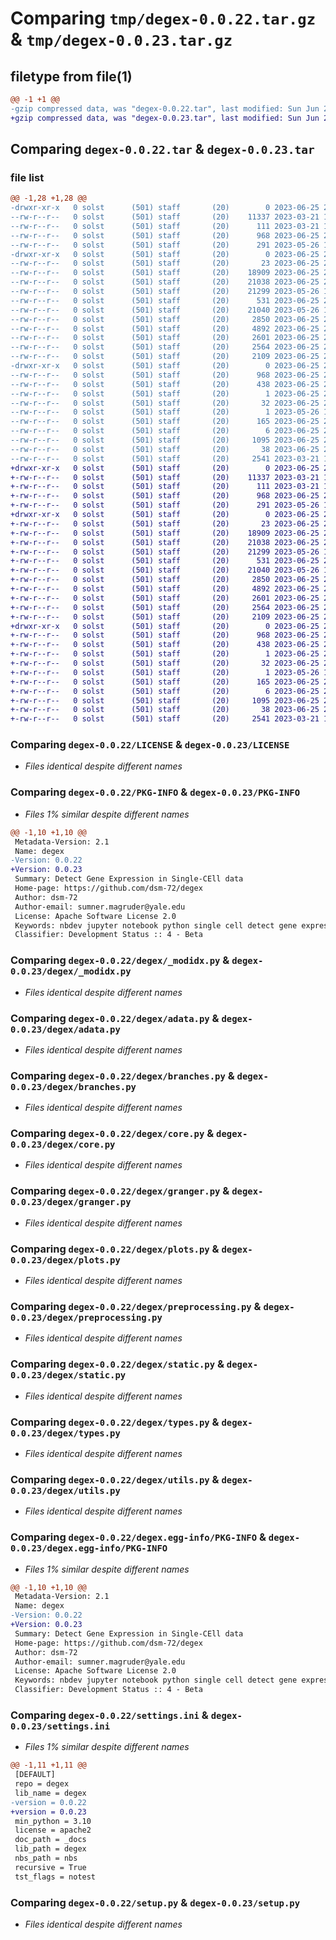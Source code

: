 # Comparing `tmp/degex-0.0.22.tar.gz` & `tmp/degex-0.0.23.tar.gz`

## filetype from file(1)

```diff
@@ -1 +1 @@
-gzip compressed data, was "degex-0.0.22.tar", last modified: Sun Jun 25 21:16:45 2023, max compression
+gzip compressed data, was "degex-0.0.23.tar", last modified: Sun Jun 25 21:26:38 2023, max compression
```

## Comparing `degex-0.0.22.tar` & `degex-0.0.23.tar`

### file list

```diff
@@ -1,28 +1,28 @@
-drwxr-xr-x   0 solst      (501) staff       (20)        0 2023-06-25 21:16:45.535497 degex-0.0.22/
--rw-r--r--   0 solst      (501) staff       (20)    11337 2023-03-21 13:23:11.000000 degex-0.0.22/LICENSE
--rw-r--r--   0 solst      (501) staff       (20)      111 2023-03-21 13:23:11.000000 degex-0.0.22/MANIFEST.in
--rw-r--r--   0 solst      (501) staff       (20)      968 2023-06-25 21:16:45.535355 degex-0.0.22/PKG-INFO
--rw-r--r--   0 solst      (501) staff       (20)      291 2023-05-26 15:02:30.000000 degex-0.0.22/README.md
-drwxr-xr-x   0 solst      (501) staff       (20)        0 2023-06-25 21:16:45.534162 degex-0.0.22/degex/
--rw-r--r--   0 solst      (501) staff       (20)       23 2023-06-25 21:16:40.000000 degex-0.0.22/degex/__init__.py
--rw-r--r--   0 solst      (501) staff       (20)    18909 2023-06-25 21:16:40.000000 degex-0.0.22/degex/_modidx.py
--rw-r--r--   0 solst      (501) staff       (20)    21038 2023-06-25 21:16:40.000000 degex-0.0.22/degex/adata.py
--rw-r--r--   0 solst      (501) staff       (20)    21299 2023-05-26 15:02:24.000000 degex-0.0.22/degex/branches.py
--rw-r--r--   0 solst      (501) staff       (20)      531 2023-06-25 21:16:40.000000 degex-0.0.22/degex/core.py
--rw-r--r--   0 solst      (501) staff       (20)    21040 2023-05-26 15:02:24.000000 degex-0.0.22/degex/granger.py
--rw-r--r--   0 solst      (501) staff       (20)     2850 2023-06-25 21:16:40.000000 degex-0.0.22/degex/plots.py
--rw-r--r--   0 solst      (501) staff       (20)     4892 2023-06-25 21:16:40.000000 degex-0.0.22/degex/preprocessing.py
--rw-r--r--   0 solst      (501) staff       (20)     2601 2023-06-25 21:16:40.000000 degex-0.0.22/degex/static.py
--rw-r--r--   0 solst      (501) staff       (20)     2564 2023-06-25 21:16:40.000000 degex-0.0.22/degex/types.py
--rw-r--r--   0 solst      (501) staff       (20)     2109 2023-06-25 21:16:40.000000 degex-0.0.22/degex/utils.py
-drwxr-xr-x   0 solst      (501) staff       (20)        0 2023-06-25 21:16:45.535141 degex-0.0.22/degex.egg-info/
--rw-r--r--   0 solst      (501) staff       (20)      968 2023-06-25 21:16:45.000000 degex-0.0.22/degex.egg-info/PKG-INFO
--rw-r--r--   0 solst      (501) staff       (20)      438 2023-06-25 21:16:45.000000 degex-0.0.22/degex.egg-info/SOURCES.txt
--rw-r--r--   0 solst      (501) staff       (20)        1 2023-06-25 21:16:45.000000 degex-0.0.22/degex.egg-info/dependency_links.txt
--rw-r--r--   0 solst      (501) staff       (20)       32 2023-06-25 21:16:45.000000 degex-0.0.22/degex.egg-info/entry_points.txt
--rw-r--r--   0 solst      (501) staff       (20)        1 2023-05-26 15:02:38.000000 degex-0.0.22/degex.egg-info/not-zip-safe
--rw-r--r--   0 solst      (501) staff       (20)      165 2023-06-25 21:16:45.000000 degex-0.0.22/degex.egg-info/requires.txt
--rw-r--r--   0 solst      (501) staff       (20)        6 2023-06-25 21:16:45.000000 degex-0.0.22/degex.egg-info/top_level.txt
--rw-r--r--   0 solst      (501) staff       (20)     1095 2023-06-25 21:16:25.000000 degex-0.0.22/settings.ini
--rw-r--r--   0 solst      (501) staff       (20)       38 2023-06-25 21:16:45.535538 degex-0.0.22/setup.cfg
--rw-r--r--   0 solst      (501) staff       (20)     2541 2023-03-21 13:23:12.000000 degex-0.0.22/setup.py
+drwxr-xr-x   0 solst      (501) staff       (20)        0 2023-06-25 21:26:38.680722 degex-0.0.23/
+-rw-r--r--   0 solst      (501) staff       (20)    11337 2023-03-21 13:23:11.000000 degex-0.0.23/LICENSE
+-rw-r--r--   0 solst      (501) staff       (20)      111 2023-03-21 13:23:11.000000 degex-0.0.23/MANIFEST.in
+-rw-r--r--   0 solst      (501) staff       (20)      968 2023-06-25 21:26:38.680577 degex-0.0.23/PKG-INFO
+-rw-r--r--   0 solst      (501) staff       (20)      291 2023-05-26 15:02:30.000000 degex-0.0.23/README.md
+drwxr-xr-x   0 solst      (501) staff       (20)        0 2023-06-25 21:26:38.679552 degex-0.0.23/degex/
+-rw-r--r--   0 solst      (501) staff       (20)       23 2023-06-25 21:26:28.000000 degex-0.0.23/degex/__init__.py
+-rw-r--r--   0 solst      (501) staff       (20)    18909 2023-06-25 21:26:28.000000 degex-0.0.23/degex/_modidx.py
+-rw-r--r--   0 solst      (501) staff       (20)    21038 2023-06-25 21:26:28.000000 degex-0.0.23/degex/adata.py
+-rw-r--r--   0 solst      (501) staff       (20)    21299 2023-05-26 15:02:24.000000 degex-0.0.23/degex/branches.py
+-rw-r--r--   0 solst      (501) staff       (20)      531 2023-06-25 21:26:28.000000 degex-0.0.23/degex/core.py
+-rw-r--r--   0 solst      (501) staff       (20)    21040 2023-05-26 15:02:24.000000 degex-0.0.23/degex/granger.py
+-rw-r--r--   0 solst      (501) staff       (20)     2850 2023-06-25 21:26:28.000000 degex-0.0.23/degex/plots.py
+-rw-r--r--   0 solst      (501) staff       (20)     4892 2023-06-25 21:26:28.000000 degex-0.0.23/degex/preprocessing.py
+-rw-r--r--   0 solst      (501) staff       (20)     2601 2023-06-25 21:26:28.000000 degex-0.0.23/degex/static.py
+-rw-r--r--   0 solst      (501) staff       (20)     2564 2023-06-25 21:26:28.000000 degex-0.0.23/degex/types.py
+-rw-r--r--   0 solst      (501) staff       (20)     2109 2023-06-25 21:26:28.000000 degex-0.0.23/degex/utils.py
+drwxr-xr-x   0 solst      (501) staff       (20)        0 2023-06-25 21:26:38.680400 degex-0.0.23/degex.egg-info/
+-rw-r--r--   0 solst      (501) staff       (20)      968 2023-06-25 21:26:38.000000 degex-0.0.23/degex.egg-info/PKG-INFO
+-rw-r--r--   0 solst      (501) staff       (20)      438 2023-06-25 21:26:38.000000 degex-0.0.23/degex.egg-info/SOURCES.txt
+-rw-r--r--   0 solst      (501) staff       (20)        1 2023-06-25 21:26:38.000000 degex-0.0.23/degex.egg-info/dependency_links.txt
+-rw-r--r--   0 solst      (501) staff       (20)       32 2023-06-25 21:26:38.000000 degex-0.0.23/degex.egg-info/entry_points.txt
+-rw-r--r--   0 solst      (501) staff       (20)        1 2023-05-26 15:02:38.000000 degex-0.0.23/degex.egg-info/not-zip-safe
+-rw-r--r--   0 solst      (501) staff       (20)      165 2023-06-25 21:26:38.000000 degex-0.0.23/degex.egg-info/requires.txt
+-rw-r--r--   0 solst      (501) staff       (20)        6 2023-06-25 21:26:38.000000 degex-0.0.23/degex.egg-info/top_level.txt
+-rw-r--r--   0 solst      (501) staff       (20)     1095 2023-06-25 21:26:26.000000 degex-0.0.23/settings.ini
+-rw-r--r--   0 solst      (501) staff       (20)       38 2023-06-25 21:26:38.680760 degex-0.0.23/setup.cfg
+-rw-r--r--   0 solst      (501) staff       (20)     2541 2023-03-21 13:23:12.000000 degex-0.0.23/setup.py
```

### Comparing `degex-0.0.22/LICENSE` & `degex-0.0.23/LICENSE`

 * *Files identical despite different names*

### Comparing `degex-0.0.22/PKG-INFO` & `degex-0.0.23/PKG-INFO`

 * *Files 1% similar despite different names*

```diff
@@ -1,10 +1,10 @@
 Metadata-Version: 2.1
 Name: degex
-Version: 0.0.22
+Version: 0.0.23
 Summary: Detect Gene Expression in Single-CEll data
 Home-page: https://github.com/dsm-72/degex
 Author: dsm-72
 Author-email: sumner.magruder@yale.edu
 License: Apache Software License 2.0
 Keywords: nbdev jupyter notebook python single cell detect gene expression spot marker genes
 Classifier: Development Status :: 4 - Beta
```

### Comparing `degex-0.0.22/degex/_modidx.py` & `degex-0.0.23/degex/_modidx.py`

 * *Files identical despite different names*

### Comparing `degex-0.0.22/degex/adata.py` & `degex-0.0.23/degex/adata.py`

 * *Files identical despite different names*

### Comparing `degex-0.0.22/degex/branches.py` & `degex-0.0.23/degex/branches.py`

 * *Files identical despite different names*

### Comparing `degex-0.0.22/degex/core.py` & `degex-0.0.23/degex/core.py`

 * *Files identical despite different names*

### Comparing `degex-0.0.22/degex/granger.py` & `degex-0.0.23/degex/granger.py`

 * *Files identical despite different names*

### Comparing `degex-0.0.22/degex/plots.py` & `degex-0.0.23/degex/plots.py`

 * *Files identical despite different names*

### Comparing `degex-0.0.22/degex/preprocessing.py` & `degex-0.0.23/degex/preprocessing.py`

 * *Files identical despite different names*

### Comparing `degex-0.0.22/degex/static.py` & `degex-0.0.23/degex/static.py`

 * *Files identical despite different names*

### Comparing `degex-0.0.22/degex/types.py` & `degex-0.0.23/degex/types.py`

 * *Files identical despite different names*

### Comparing `degex-0.0.22/degex/utils.py` & `degex-0.0.23/degex/utils.py`

 * *Files identical despite different names*

### Comparing `degex-0.0.22/degex.egg-info/PKG-INFO` & `degex-0.0.23/degex.egg-info/PKG-INFO`

 * *Files 1% similar despite different names*

```diff
@@ -1,10 +1,10 @@
 Metadata-Version: 2.1
 Name: degex
-Version: 0.0.22
+Version: 0.0.23
 Summary: Detect Gene Expression in Single-CEll data
 Home-page: https://github.com/dsm-72/degex
 Author: dsm-72
 Author-email: sumner.magruder@yale.edu
 License: Apache Software License 2.0
 Keywords: nbdev jupyter notebook python single cell detect gene expression spot marker genes
 Classifier: Development Status :: 4 - Beta
```

### Comparing `degex-0.0.22/settings.ini` & `degex-0.0.23/settings.ini`

 * *Files 1% similar despite different names*

```diff
@@ -1,11 +1,11 @@
 [DEFAULT]
 repo = degex
 lib_name = degex
-version = 0.0.22
+version = 0.0.23
 min_python = 3.10
 license = apache2
 doc_path = _docs
 lib_path = degex
 nbs_path = nbs
 recursive = True
 tst_flags = notest
```

### Comparing `degex-0.0.22/setup.py` & `degex-0.0.23/setup.py`

 * *Files identical despite different names*


